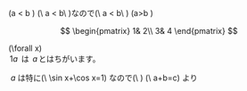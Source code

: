  \(a < b	\) 
\(\ a < b\ \)なので\(\ a < b\ \)  \(a>b \)

$$
\begin{pmatrix}
1& 2\\
3& 4
\end{pmatrix} 
$$

 \(\forall x\)  
$\, 1 a \,$ は $\, a\,$とはちがいます。

$\ a$ は特に\(\ \sin x+\cos x=1\) なので\(\ \)
\(\ a+b=c\) より
